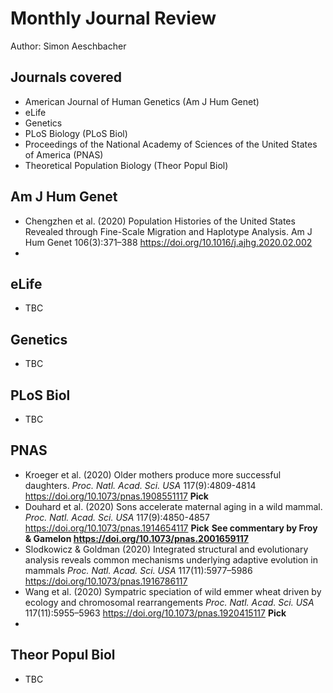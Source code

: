 # Monthly Journal Review

Author: Simon Aeschbacher

## Journals covered
- American Journal of Human Genetics (Am J Hum Genet)
- eLife
- Genetics
- PLoS Biology (PLoS Biol)
- Proceedings of the National Academy of Sciences of the United States of America (PNAS)
- Theoretical Population Biology (Theor Popul Biol)

## Am J Hum Genet
- Chengzhen et al. (2020) Population Histories of the United States Revealed through Fine-Scale Migration and Haplotype Analysis. Am J Hum Genet 106(3):371–388 https://doi.org/10.1016/j.ajhg.2020.02.002
- 

## eLife
- TBC

## Genetics
- TBC

## PLoS Biol
- TBC

## PNAS
- Kroeger et al. (2020) Older mothers produce more successful daughters. *Proc. Natl. Acad. Sci. USA* 117(9):4809-4814 https://doi.org/10.1073/pnas.1908551117 **Pick**
- Douhard et al. (2020) Sons accelerate maternal aging in a wild mammal. *Proc. Natl. Acad. Sci. USA* 117(9):4850-4857 https://doi.org/10.1073/pnas.1914654117 **Pick** **See commentary by Froy & Gamelon https://doi.org/10.1073/pnas.2001659117**
- Slodkowicz & Goldman (2020) Integrated structural and evolutionary analysis reveals common mechanisms underlying adaptive evolution in mammals *Proc. Natl. Acad. Sci. USA* 117(11):5977–5986 https://doi.org/10.1073/pnas.1916786117
- Wang et al. (2020) Sympatric speciation of wild emmer wheat driven by ecology and chromosomal rearrangements *Proc. Natl. Acad. Sci. USA* 117(11):5955–5963 https://doi.org/10.1073/pnas.1920415117 **Pick**
- 

## Theor Popul Biol
- TBC